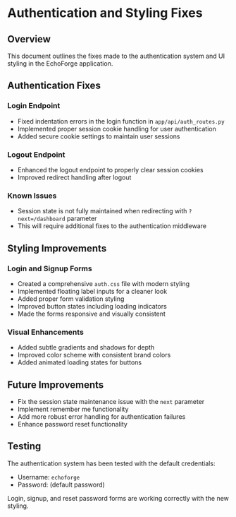 # Authentication and Styling Fixes

## Overview
This document outlines the fixes made to the authentication system and UI styling in the EchoForge application.

## Authentication Fixes

### Login Endpoint
- Fixed indentation errors in the login function in `app/api/auth_routes.py`
- Implemented proper session cookie handling for user authentication
- Added secure cookie settings to maintain user sessions

### Logout Endpoint
- Enhanced the logout endpoint to properly clear session cookies
- Improved redirect handling after logout

### Known Issues
- Session state is not fully maintained when redirecting with `?next=/dashboard` parameter
- This will require additional fixes to the authentication middleware

## Styling Improvements

### Login and Signup Forms
- Created a comprehensive `auth.css` file with modern styling
- Implemented floating label inputs for a cleaner look
- Added proper form validation styling
- Improved button states including loading indicators
- Made the forms responsive and visually consistent

### Visual Enhancements
- Added subtle gradients and shadows for depth
- Improved color scheme with consistent brand colors
- Added animated loading states for buttons

## Future Improvements
- Fix the session state maintenance issue with the `next` parameter
- Implement remember me functionality
- Add more robust error handling for authentication failures
- Enhance password reset functionality

## Testing
The authentication system has been tested with the default credentials:
- Username: `echoforge`
- Password: (default password)

Login, signup, and reset password forms are working correctly with the new styling.
